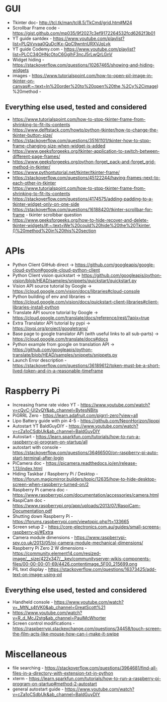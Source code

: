 # GUI
- Tkinter doc- http://tcl.tk/man/tcl8.5/TkCmd/grid.htm#M24
- Scrollbar Frame code - https://gist.github.com/mp035/9f2027c3ef9172264532fcd6262f3b01
- YT guide santdex - https://www.youtube.com/playlist?list=PLQVvvaa0QuDclKx-QpC9wntnURXVJqLyk
- YT guide Codemy.com - https://www.youtube.com/playlist?list=PLCC34OHNcOtoC6GglhF3ncJ5rLwQrLGnV
- Widget hiding - https://stackoverflow.com/questions/10267465/showing-and-hiding-widgets
- images - https://www.tutorialspoint.com/how-to-open-pil-image-in-tkinter-on-canvas#:~:text=In%20order%20to%20open%20the,%2Cy%2Cimage)%20method -

## Everything else used, tested and considered
- https://www.tutorialspoint.com/how-to-stop-tkinter-frame-from-shrinking-to-fit-its-contents
- https://www.delftstack.com/howto/python-tkinter/how-to-change-the-tkinter-button-size/
- https://stackoverflow.com/questions/35161101/tkinter-how-to-stop-frame-changing-size-when-widget-is-added
- https://www.geeksforgeeks.org/tkinter-application-to-switch-between-different-page-frames/
- https://www.geeksforgeeks.org/python-forget_pack-and-forget_grid-method-in-tkinter/
- https://www.pythontutorial.net/tkinter/tkinter-frame/
- https://stackoverflow.com/questions/45122244/having-frames-next-to-each-other-in-tkinter
- https://www.tutorialspoint.com/how-to-stop-tkinter-frame-from-shrinking-to-fit-its-contents
- https://stackoverflow.com/questions/4174575/adding-padding-to-a-tkinter-widget-only-on-one-side
- https://stackoverflow.com/questions/16188420/tkinter-scrollbar-for-frame - tkinter scrolbbar question
- https://www.geeksforgeeks.org/how-to-hide-recover-and-delete-tkinter-widgets/#:~:text=We%20could%20hide%20the%20Tkinter,()%20method%20in%20this%20section


# APIs
- Python Client GitHub direct -> https://github.com/googleapis/google-cloud-python#google-cloud-python-client
- Python Client vision quickstart -> https://github.com/googleapis/python-vision/blob/HEAD/samples/snippets/quickstart/quickstart.py
- Vision API source tutorial by Google -> https://cloud.google.com/vision/docs/libraries#cloud-console
- Python building of env and libraries -> https://cloud.google.com/vision/docs/quickstart-client-libraries#client-libraries-install-python
- Translate API source tutorial by Google -> https://cloud.google.com/translate/docs/reference/rest/?apix=true
- Extra Translator API tutorial by pypi -> https://pypi.org/project/googletrans/
- Base page to google translator APi (with useful links to all sub-parts) -> https://cloud.google.com/translate/docs#docs
- Python example from google on translation API -> https://github.com/googleapis/python-translate/blob/HEAD/samples/snippets/snippets.py
- Launch Error description - https://stackoverflow.com/questions/36189612/token-must-be-a-short-lived-token-and-in-a-reasonable-timeframe


# Raspberry Pi
- Increasing frame rate video YT - https://www.youtube.com/watch?v=cQvC-UI2vQY&ab_channel=BytesNBits
- PiGRRL Zero - https://learn.adafruit.com/pigrrl-zero?view=all
- Lipo Battery guide with pin 4-5 - https://github.com/NeonHorizon/lipopi
- Autostart YT BaldGuyDIY - https://www.youtube.com/watch?v=cZa1oCSdbUk&ab_channel=BaldGuyDIY
- Autostart - https://learn.sparkfun.com/tutorials/how-to-run-a-raspberry-pi-program-on-startup/all
- autostart with console - https://stackoverflow.com/questions/36466500/on-raspberry-pi-auto-start-terminal-after-login
- PiCamera doc - https://picamera.readthedocs.io/en/release-1.13/index.html
- Hiding Taskbar / Raspberry Pi / Desktop - https://forum.magicmirror.builders/topic/12635/how-to-hide-desktop-screen-when-raspberry-turned-on/2
- Raspberry Pi camera doc - https://www.raspberrypi.com/documentation/accessories/camera.html
- RaspiCam doc - https://www.raspberrypi.org/app/uploads/2013/07/RaspiCam-Documentation.pdf
- Shutting down Raspberry Pi - https://forums.raspberrypi.com/viewtopic.php?t=133665
- Screen setup 2 - https://core-electronics.com.au/guides/small-screens-raspberry-pi/#Extra
- Camera module dimensions - https://www.raspberrypi-spy.co.uk/2013/05/pi-camera-module-mechanical-dimensions/
- Raspberry Pi Zero 2 W dimensions - https://community.element14.com/resized-image/__size/422x347/__key/communityserver-wikis-components-files/00-00-00-01-69/4426.contentimage_5F00_215699.png
- PIL text display - https://stackoverflow.com/questions/16373425/add-text-on-image-using-pil

## Everything else used, tested and considered
- Handheld console - https://www.youtube.com/watch?v=_MtN_s4tVK0&ab_channel=GreatScott%21
- https://www.youtube.com/watch?v=R_d_McJ2stg&ab_channel=PaulMcWhorter
- Screen control modifications - https://raspberrypi.stackexchange.com/questions/34458/touch-screen-the-film-acts-like-mouse-how-can-i-make-it-swipe


# Miscellaneous
- file searching -  https://stackoverflow.com/questions/3964681/find-all-files-in-a-directory-with-extension-txt-in-python
- xterm - https://learn.sparkfun.com/tutorials/how-to-run-a-raspberry-pi-program-on-startup#method-2-autostart
- general autostart guide - https://www.youtube.com/watch?v=cZa1oCSdbUk&ab_channel=BaldGuyDIY
